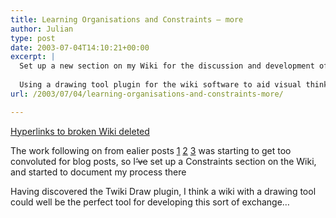 ```yaml
---
title: Learning Organisations and Constraints – more
author: Julian
type: post
date: 2003-07-04T14:10:21+00:00
excerpt: |
  Set up a new section on my Wiki for the discussion and development of thoughts around the overlap betwen Chris Argyris's work and Theory of Constraints.
  
  Using a drawing tool plugin for the wiki software to aid visual thinking and noting...
url: /2003/07/04/learning-organisations-and-constraints-more/

---
```

<ins>Hyperlinks to broken Wiki deleted</ins>
  
The work following on from ealier posts [1][1] [2][2] [3][3] was starting to get too convoluted for blog posts, so I<del>&#8216;ve</del> set up a Constraints section on the Wiki, and started to document my process there

Having discovered the Twiki Draw plugin, I think a wiki with a drawing tool could well be the perfect tool for developing this sort of exchange&#8230;

 [1]: https://www.synesthesia.co.uk/blog/archives/learning_organisations/000132.php
 [2]: https://www.synesthesia.co.uk/blog/archives/constraints/000134.php
 [3]: https://www.synesthesia.co.uk/blog/archives/constraints/000138.php